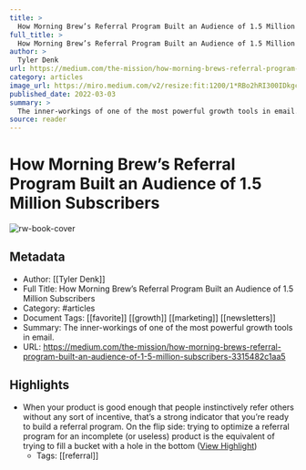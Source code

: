 ```yaml
---
title: >
  How Morning Brew’s Referral Program Built an Audience of 1.5 Million Subscribers
full_title: >
  How Morning Brew’s Referral Program Built an Audience of 1.5 Million Subscribers
author: >
  Tyler Denk
url: https://medium.com/the-mission/how-morning-brews-referral-program-built-an-audience-of-1-5-million-subscribers-3315482c1aa5
category: articles
image_url: https://miro.medium.com/v2/resize:fit:1200/1*RBo2hRI300IDkgcsarswQQ.jpeg
published_date: 2022-03-03
summary: >
  The inner-workings of one of the most powerful growth tools in email.
source: reader
---
```

# How Morning Brew’s Referral Program Built an Audience of 1.5 Million Subscribers

![rw-book-cover](https://miro.medium.com/v2/resize:fit:1200/1*RBo2hRI300IDkgcsarswQQ.jpeg)

## Metadata
- Author: [[Tyler Denk]]
- Full Title: How Morning Brew’s Referral Program Built an Audience of 1.5 Million Subscribers
- Category: #articles
- Document Tags: [[favorite]] [[growth]] [[marketing]] [[newsletters]] 
- Summary: The inner-workings of one of the most powerful growth tools in email.
- URL: https://medium.com/the-mission/how-morning-brews-referral-program-built-an-audience-of-1-5-million-subscribers-3315482c1aa5

## Highlights
- When your product is good enough that people instinctively refer others without any sort of incentive, that’s a strong indicator that you’re ready to build a referral program. On the flip side: trying to optimize a referral program for an incomplete (or useless) product is the equivalent of trying to fill a bucket with a hole in the bottom ([View Highlight](https://read.readwise.io/read/01h2ajgvd37dm4hr3wxjay9pw4))
    - Tags: [[referral]] 



